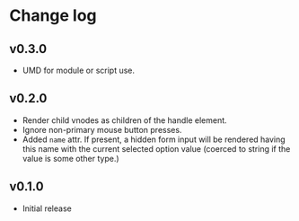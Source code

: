 # Change log

## v0.3.0

* UMD for module or script use.

## v0.2.0

* Render child vnodes as children of the handle element.
* Ignore non-primary mouse button presses.
* Added `name` attr. If present, a hidden form input will be rendered having this name with the current selected option value (coerced to string if the value is some other type.)

## v0.1.0

* Initial release
